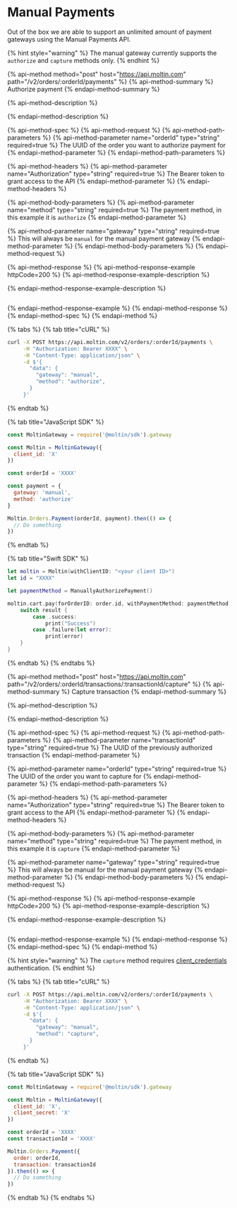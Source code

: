 # Manual Payments

Out of the box we are able to support an unlimited amount of payment gateways using the Manual Payments API.

{% hint style="warning" %}
The manual gateway currently supports the `authorize` and `capture` methods only.
{% endhint %}

{% api-method method="post" host="https://api.moltin.com" path="/v2/orders/:orderId/payments" %}
{% api-method-summary %}
Authorize payment
{% endapi-method-summary %}

{% api-method-description %}

{% endapi-method-description %}

{% api-method-spec %}
{% api-method-request %}
{% api-method-path-parameters %}
{% api-method-parameter name="orderId" type="string" required=true %}
The UUID of the order you want to authorize payment for
{% endapi-method-parameter %}
{% endapi-method-path-parameters %}

{% api-method-headers %}
{% api-method-parameter name="Authorization" type="string" required=true %}
The Bearer token to grant access to the API
{% endapi-method-parameter %}
{% endapi-method-headers %}

{% api-method-body-parameters %}
{% api-method-parameter name="method" type="string" required=true %}
The payment method, in this example it is `authorize`
{% endapi-method-parameter %}

{% api-method-parameter name="gateway" type="string" required=true %}
This will always be `manual` for the manual payment gateway
{% endapi-method-parameter %}
{% endapi-method-body-parameters %}
{% endapi-method-request %}

{% api-method-response %}
{% api-method-response-example httpCode=200 %}
{% api-method-response-example-description %}

{% endapi-method-response-example-description %}

```text

```
{% endapi-method-response-example %}
{% endapi-method-response %}
{% endapi-method-spec %}
{% endapi-method %}

{% tabs %}
{% tab title="cURL" %}
```bash
curl -X POST https://api.moltin.com/v2/orders/:orderId/payments \
     -H "Authorization: Bearer XXXX" \
     -H "Content-Type: application/json" \
     -d $'{
       "data": {
         "gateway": "manual",
         "method": "authorize",
       }
     }'
```
{% endtab %}

{% tab title="JavaScript SDK" %}
```javascript
const MoltinGateway = require('@moltin/sdk').gateway

const Moltin = MoltinGateway({
  client_id: 'X'
})

const orderId = 'XXXX'

const payment = {
  gateway: 'manual',
  method: 'authorize'
}

Moltin.Orders.Payment(orderId, payment).then(() => {
  // Do something
})
```
{% endtab %}

{% tab title="Swift SDK" %}
```swift
let moltin = Moltin(withClientID: "<your client ID>")
let id = "XXXX"

let paymentMethod = ManuallyAuthorizePayment()

moltin.cart.pay(forOrderID: order.id, withPaymentMethod: paymentMethod) { (result) in
    switch result {
        case .success:
            print("Success")
        case .failure(let error):
            print(error)
    }
}
```
{% endtab %}
{% endtabs %}

{% api-method method="post" host="https://api.moltin.com" path="/v2/orders/:orderId/transactions/:transactionId/capture" %}
{% api-method-summary %}
Capture transaction
{% endapi-method-summary %}

{% api-method-description %}

{% endapi-method-description %}

{% api-method-spec %}
{% api-method-request %}
{% api-method-path-parameters %}
{% api-method-parameter name="transactionId" type="string" required=true %}
The UUID of the previously authorized transaction
{% endapi-method-parameter %}

{% api-method-parameter name="orderId" type="string" required=true %}
The UUID of the order you want to capture for
{% endapi-method-parameter %}
{% endapi-method-path-parameters %}

{% api-method-headers %}
{% api-method-parameter name="Authorization" type="string" required=true %}
The Bearer token to grant access to the API
{% endapi-method-parameter %}
{% endapi-method-headers %}

{% api-method-body-parameters %}
{% api-method-parameter name="method" type="string" required=true %}
The payment method, in this example it is `capture`
{% endapi-method-parameter %}

{% api-method-parameter name="gateway" type="string" required=true %}
This will always be manual for the manual payment gateway
{% endapi-method-parameter %}
{% endapi-method-body-parameters %}
{% endapi-method-request %}

{% api-method-response %}
{% api-method-response-example httpCode=200 %}
{% api-method-response-example-description %}

{% endapi-method-response-example-description %}

```text

```
{% endapi-method-response-example %}
{% endapi-method-response %}
{% endapi-method-spec %}
{% endapi-method %}

{% hint style="warning" %}
The `capture` method requires [client\_credentials](../../basics/authentication/client-credential-token.md#create-a-client-credential-token) authentication.
{% endhint %}

{% tabs %}
{% tab title="cURL" %}
```bash
curl -X POST https://api.moltin.com/v2/orders/:orderId/payments \
     -H "Authorization: Bearer XXXX" \
     -H "Content-Type: application/json" \
     -d $'{
       "data": {
         "gateway": "manual",
         "method": "capture",
       }
     }'
```
{% endtab %}

{% tab title="JavaScript SDK" %}
```javascript
const MoltinGateway = require('@moltin/sdk').gateway

const Moltin = MoltinGateway({
  client_id: 'X',
  client_secret: 'X'
})

const orderId = 'XXXX'
const transactionId = 'XXXX'

Moltin.Orders.Payment({
  order: orderId,
  transaction: transactionId
}).then(() => {
  // Do something
})
```
{% endtab %}
{% endtabs %}

